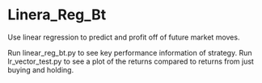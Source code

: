 # Linera_Reg_Bt
Use linear regression to predict and profit off of future market moves.

Run linear_reg_bt.py to see key performance information of strategy.
Run lr_vector_test.py to see a plot of the returns compared to returns from just buying and holding.
